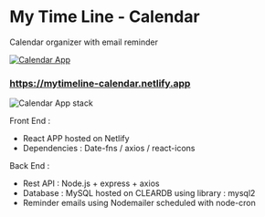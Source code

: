 # My Time Line - Calendar

Calendar organizer with email reminder

<a href="https://mytimeline-calendar.netlify.app"><img src="https://res.cloudinary.com/dokbrxcp2/image/upload/v1647001265/images/calendar_copie_cdiypo.png" alt="Calendar App"/></a>

### https://mytimeline-calendar.netlify.app

<img src="https://res.cloudinary.com/dokbrxcp2/image/upload/v1647005684/images/calendar_copie_2_okm1ws.png" alt="Calendar App stack"/>

Front End :

- React APP hosted on Netlify
- Dependencies : Date-fns / axios / react-icons

Back End :

- Rest API : Node.js + express + axios
- Database : MySQL hosted on CLEARDB using library : mysql2
- Reminder emails using Nodemailer scheduled with node-cron
